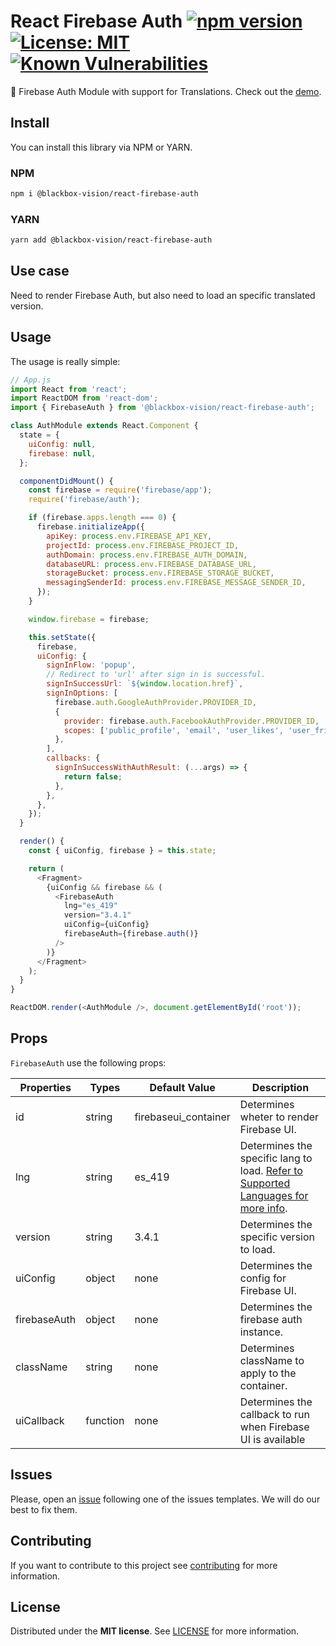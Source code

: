 # React Firebase Auth [![npm version](https://badge.fury.io/js/%40blackbox-vision%2Freact-firebase-auth.svg)](https://badge.fury.io/js/%40blackbox-vision%2Freact-firebase-auth) [![License: MIT](https://img.shields.io/badge/License-MIT-brightgreen.svg)](https://opensource.org/licenses/MIT) [![Known Vulnerabilities](https://snyk.io/test/github/blackboxvision/react-firebase-auth/badge.svg)](https://snyk.io/test/github/blackboxvision/react-firebase-auth)

🥳 Firebase Auth Module with support for Translations. Check out the [demo](https://blackboxvision.github.io/react-firebase-auth/).

## Install

You can install this library via NPM or YARN.

### NPM

```bash
npm i @blackbox-vision/react-firebase-auth
```

### YARN

```bash
yarn add @blackbox-vision/react-firebase-auth
```

## Use case

Need to render Firebase Auth, but also need to load an specific translated version.

## Usage

The usage is really simple:

```javascript
// App.js
import React from 'react';
import ReactDOM from 'react-dom';
import { FirebaseAuth } from '@blackbox-vision/react-firebase-auth';

class AuthModule extends React.Component {
  state = {
    uiConfig: null,
    firebase: null,
  };

  componentDidMount() {
    const firebase = require('firebase/app');
    require('firebase/auth');

    if (firebase.apps.length === 0) {
      firebase.initializeApp({
        apiKey: process.env.FIREBASE_API_KEY,
        projectId: process.env.FIREBASE_PROJECT_ID,
        authDomain: process.env.FIREBASE_AUTH_DOMAIN,
        databaseURL: process.env.FIREBASE_DATABASE_URL,
        storageBucket: process.env.FIREBASE_STORAGE_BUCKET,
        messagingSenderId: process.env.FIREBASE_MESSAGE_SENDER_ID,
      });
    }

    window.firebase = firebase;

    this.setState({
      firebase,
      uiConfig: {
        signInFlow: 'popup',
        // Redirect to 'url' after sign in is successful.
        signInSuccessUrl: `${window.location.href}`,
        signInOptions: [
          firebase.auth.GoogleAuthProvider.PROVIDER_ID,
          {
            provider: firebase.auth.FacebookAuthProvider.PROVIDER_ID,
            scopes: ['public_profile', 'email', 'user_likes', 'user_friends'],
          },
        ],
        callbacks: {
          signInSuccessWithAuthResult: (...args) => {
            return false;
          },
        },
      },
    });
  }

  render() {
    const { uiConfig, firebase } = this.state;

    return (
      <Fragment>
        {uiConfig && firebase && (
          <FirebaseAuth
            lng="es_419"
            version="3.4.1"
            uiConfig={uiConfig}
            firebaseAuth={firebase.auth()}
          />
        )}
      </Fragment>
    );
  }
}

ReactDOM.render(<AuthModule />, document.getElementById('root'));
```

## Props

`FirebaseAuth` use the following props:

| Properties   | Types    | Default Value        | Description                                                                                                                                                      |
| ------------ | -------- | -------------------- | ---------------------------------------------------------------------------------------------------------------------------------------------------------------- |
| id           | string   | firebaseui_container | Determines wheter to render Firebase UI.                                                                                                                         |
| lng          | string   | es_419               | Determines the specific lang to load. [Refer to Supported Languages for more info](https://github.com/BlackBoxVision/react-firebase-auth/blob/master/LANGUAGES). |
| version      | string   | 3.4.1                | Determines the specific version to load.                                                                                                                         |
| uiConfig     | object   | none                 | Determines the config for Firebase UI.                                                                                                                           |
| firebaseAuth | object   | none                 | Determines the firebase auth instance.                                                                                                                           |
| className    | string   | none                 | Determines className to apply to the container.                                                                                                                  |
| uiCallback   | function | none                 | Determines the callback to run when Firebase UI is available                                                                                                     |

## Issues

Please, open an [issue](https://github.com/BlackBoxVision/react-firebase-auth/issues) following one of the issues templates. We will do our best to fix them.

## Contributing

If you want to contribute to this project see [contributing](https://github.com/BlackBoxVision/react-firebase-auth/blob/master/CONTRIBUTING.md) for more information.

## License

Distributed under the **MIT license**. See [LICENSE](https://github.com/BlackBoxVision/react-firebase-auth/blob/master/LICENSE) for more information.
